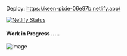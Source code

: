 Deploy: https://keen-pixie-06e97b.netlify.app/

[![Netlify Status](https://api.netlify.com/api/v1/badges/52e657c3-0e17-46d1-ba57-4e3137ed28b8/deploy-status)](https://app.netlify.com/sites/keen-pixie-06e97b/deploys)

#### Work in Progress .....
![image](https://user-images.githubusercontent.com/74595044/175130978-3a8ec4a1-01bb-4287-a7a0-381cac31e36d.png)
